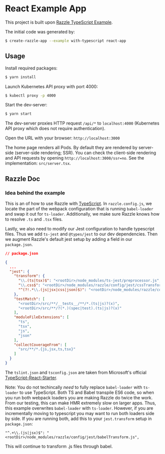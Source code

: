 # React Example App

This project is built upon [Razzle TypeScript Example](https://github.com/jaredpalmer/razzle/tree/master/examples/with-typescript).

The initial code was generated by:

```sh
$ create-razzle-app --example with-typescript react-app
```

## Usage

Install required packages:

```sh
$ yarn install
```

Launch Kubernetes API proxy with port 4000:

```sh
$ kubectl proxy -p 4000
```

Start the dev-server:

```sh
$ yarn start
```

The dev-server proxies HTTP request `/api/*` to `localhost:4000` (Kubernetes API proxy which does
not require authentication).

Open the URL with your browser: `http://localhost:3000`

The home page renders all Pods. By default they are rendered by server-side (server-side rendering; SSR). You can check the client-side rendering and API requests by opening `http://localhost:3000/ssr=no`. See the implementation: `src/server.tsx`.

## Razzle Doc

### Idea behind the example
This is an of how to use Razzle with [TypeScript](https://github.com/Microsoft/TypeScript). 
In `razzle.config.js`, we locate the part of the webpack configuration 
that is running `babel-loader` and swap it out for `ts-loader`. 
Additionally, we make sure Razzle knows how to resolve `.ts` and `.tsx` files.

Lastly, we also need to modify our Jest configuration to handle typescript files. 
Thus we add `ts-jest` and `@types/jest` to our dev dependencies. Then we augment Razzle's default jest setup by adding a field in our `package.json`.

```json
// package.json

{
  ...
  "jest": {
    "transform": {
      "\\.(ts|tsx)$": "<rootDir>/node_modules/ts-jest/preprocessor.js",
      "\\.css$": "<rootDir>/node_modules/razzle/config/jest/cssTransform.js",
      "^(?!.*\\.(js|jsx|css|json)$)": "<rootDir>/node_modules/razzle/config/jest/fileTransform.js"
    },
    "testMatch": [
      "<rootDir>/src/**/__tests__/**/*.(ts|js)?(x)",
      "<rootDir>/src/**/?(*.)(spec|test).(ts|js)?(x)"
    ],
    "moduleFileExtensions": [
      "ts",
      "tsx",
      "js",
      "json"
    ],
    "collectCoverageFrom": [
      "src/**/*.{js,jsx,ts,tsx}"
    ]
  }
}
```

The `tslint.json` and `tsconfig.json` are taken from Microsoft's official 
[TypeScript-React-Starter](https://github.com/Microsoft/TypeScript-React-Starter).

Note: You do not techincally _need_ to fully replace `babel-loader` with 
`ts-loader` to use TypeScript. Both TS and Babel transpile ES6 code,
so when you run both webpack loaders you are making Razzle do twice the work. From our testing,
this can make HMR extremely slow on larger apps. Thus, this example overwrites
`babel-loader` with `ts-loader`. However, if you are incrementally moving to typescript you may want to run both loaders side by side. If you are running both, add this to your `jest.transform` setup in `package.json`:

```
"^.+\\.(js|jsx)$": "<rootDir>/node_modules/razzle/config/jest/babelTransform.js",
```
This will continue to transform .js files through babel.
